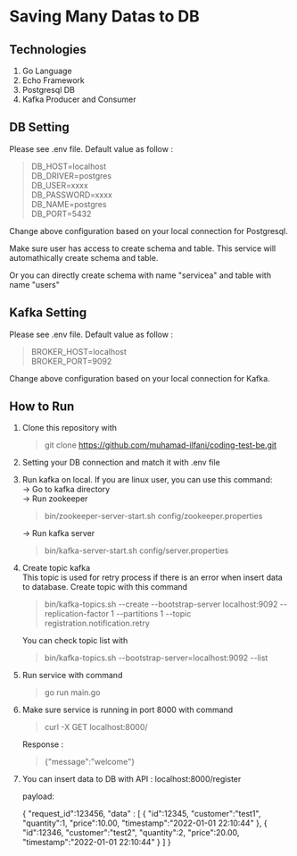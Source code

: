 # Saving Many Datas to DB

## Technologies
1. Go Language
2. Echo Framework
3. Postgresql DB
4. Kafka Producer and Consumer

## DB Setting
Please see .env file. Default value as follow :
>DB_HOST=localhost  
DB_DRIVER=postgres  
DB_USER=xxxx    
DB_PASSWORD=xxxx    
DB_NAME=postgres    
DB_PORT=5432

Change above configuration based on your local connection for Postgresql.

Make sure user has access to create schema and table. This service will automathically create schema and table.

 Or you can directly create schema with name "servicea" and table with name "users"

## Kafka Setting
Please see .env file. Default value as follow :
>BROKER_HOST=localhost  
BROKER_PORT=9092

Change above configuration based on your local connection for Kafka.

## How to Run
1. Clone this repository with
    > git clone https://github.com/muhamad-ilfani/coding-test-be.git
2. Setting your DB connection and match it with .env file
3. Run kafka on local. If you are linux user, you can use this command:  
    -> Go to kafka directory    
    -> Run zookeeper    
    > bin/zookeeper-server-start.sh config/zookeeper.properties    

    -> Run kafka server 
    > bin/kafka-server-start.sh config/server.properties
4. Create topic kafka   
This topic is used for retry process if there is an error when insert data to database. Create topic with this command
    > bin/kafka-topics.sh --create --bootstrap-server localhost:9092 --replication-factor 1 --partitions 1 --topic registration.notification.retry

    You can check topic list with
    > bin/kafka-topics.sh --bootstrap-server=localhost:9092 --list

5. Run service with command
    > go run main.go

6. Make sure service is running in port 8000 with command
    > curl -X GET localhost:8000/

    Response :
    > {"message":"welcome"}
7. You can insert data to DB with API : localhost:8000/register

    payload: 
    
    {
    "request_id":123456,
    "data" : [
        {
            "id":12345,
            "customer":"test1",
            "quantity":1,
            "price":10.00,
            "timestamp":"2022-01-01 22:10:44"
        },
        {
            "id":12346,
            "customer":"test2",
            "quantity":2,
            "price":20.00,
            "timestamp":"2022-01-01 22:10:44"
        }
    ]
    }